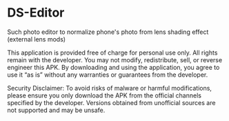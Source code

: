 # DS-Editor
Such photo editor to normalize phone's photo from lens shading effect (external lens mods)

This application is provided free of charge for personal use only. All rights remain with the developer. You may not modify, redistribute, sell, or reverse engineer this APK. By downloading and using the application, you agree to use it “as is” without any warranties or guarantees from the developer.

Security Disclaimer: To avoid risks of malware or harmful modifications, please ensure you only download the APK from the official channels specified by the developer. Versions obtained from unofficial sources are not supported and may be unsafe.
